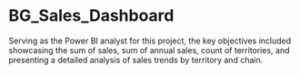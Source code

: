 # BG_Sales_Dashboard
Serving as the Power BI analyst for this project, the key objectives included showcasing the sum of sales, sum of annual sales, count of territories, and presenting a detailed analysis of sales trends by territory and chain. 
